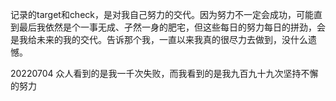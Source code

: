 记录的target和check，是对我自己努力的交代。因为努力不一定会成功，可能直到最后我依然是个一事无成、孑然一身的肥宅，但这些每日的努力每日的拼劲，会是我给未来的我的交代。告诉那个我，一直以来我真的很尽力去做到，没什么遗憾。

20220704
众人看到的是我一千次失败，而我看到的是我九百九十九次坚持不懈的努力
